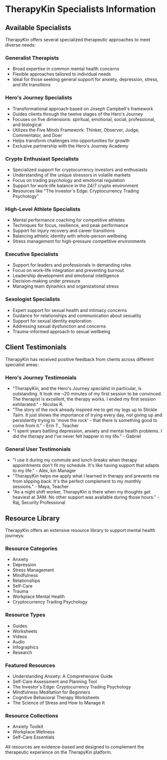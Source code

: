 # TherapyKin Specialists Information

## Available Specialists

TherapyKin offers several specialized therapeutic approaches to meet diverse needs:

### Generalist Therapists
- Broad expertise in common mental health concerns
- Flexible approaches tailored to individual needs
- Ideal for those seeking general support for anxiety, depression, stress, and life transitions

### Hero's Journey Specialists
- Transformational approach based on Joseph Campbell's framework
- Guides clients through the twelve stages of the Hero's Journey
- Focuses on five dimensions: spiritual, emotional, social, professional, and biological
- Utilizes the Five Minds Framework: Thinker, Observer, Judge, Commentator, and Doer
- Helps transform challenges into opportunities for growth
- Exclusive partnership with the Hero's Journey Academy

### Crypto Enthusiast Specialists
- Specialized support for cryptocurrency investors and enthusiasts
- Understanding of the unique stressors in volatile markets
- Focus on trading psychology and emotional regulation
- Support for work-life balance in the 24/7 crypto environment
- Resources like "The Investor's Edge: Cryptocurrency Trading Psychology"

### High-Level Athlete Specialists
- Mental performance coaching for competitive athletes
- Techniques for focus, resilience, and peak performance
- Support for injury recovery and career transitions
- Balancing athletic identity with whole-person wellbeing
- Stress management for high-pressure competitive environments

### Executive Specialists
- Support for leaders and professionals in demanding roles
- Focus on work-life integration and preventing burnout
- Leadership development and emotional intelligence
- Decision-making under pressure
- Managing team dynamics and organizational stress

### Sexologist Specialists
- Expert support for sexual health and intimacy concerns
- Guidance for relationships and communication about sexuality
- Support for sexual identity exploration
- Addressing sexual dysfunction and concerns
- Trauma-informed approach to sexual wellbeing

## Client Testimonials

TherapyKin has received positive feedback from clients across different specialist areas:

### Hero's Journey Testimonials
- "TherapyKin, and the Hero's Journey specialist in particular, is outstanding. It took me ~20 minutes of my first session to be convinced. The therapist is excellent, the therapy works. I ended my first session exhilarated." - Nicolas R.
- "The story of the rock already inspired me to get my legs up to Stickle Tairn. It just shows the importance of trying every day, not giving up and persistently trying to 'move the rock' - that there is something good to come from it." - Erin T., Teacher
- "I spent years battling depression, anxiety and mental health problems. I did the therapy and I've never felt happier in my life." - Gabriel

### General User Testimonials
- "I use it during my commute and lunch breaks when therapy appointments don't fit my schedule. It's like having support that adapts to my life." - Alex, kin Manager
- "TherapyKin helps me apply what I learned in therapy and prevents me from slipping back. It's the perfect complement to my monthly sessions." - Maya, Teacher
- "As a night shift worker, TherapyKin is there when my thoughts get heaviest at 3AM. No other support was available during those hours." - Raj, Security Professional

## Resource Library

TherapyKin offers an extensive resource library to support mental health journeys:

### Resource Categories
- Anxiety
- Depression
- Stress Management
- Mindfulness
- Relationships
- Self-Care
- Trauma
- Workplace Mental Health
- Cryptocurrency Trading Psychology

### Resource Types
- Guides
- Worksheets
- Videos
- Audio
- Infographics
- Research

### Featured Resources
- Understanding Anxiety: A Comprehensive Guide
- Self-Care Assessment and Planning Tool
- The Investor's Edge: Cryptocurrency Trading Psychology
- Mindfulness Meditation for Beginners
- Cognitive Behavioral Therapy Worksheets
- The Science of Stress and How to Manage It

### Resource Collections
- Anxiety Toolkit
- Workplace Wellness
- Self-Care Essentials

All resources are evidence-based and designed to complement the therapeutic experience on the TherapyKin platform.
